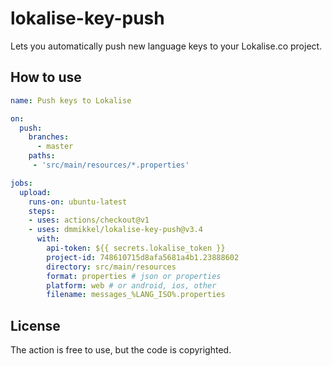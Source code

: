 # lokalise-key-push

Lets you automatically push new language keys to your Lokalise.co project.

## How to use
```yaml
name: Push keys to Lokalise

on:
  push:
    branches:
      - master
    paths:
     - 'src/main/resources/*.properties'

jobs:
  upload:
    runs-on: ubuntu-latest
    steps:
    - uses: actions/checkout@v1
    - uses: dmmikkel/lokalise-key-push@v3.4
      with:
        api-token: ${{ secrets.lokalise_token }}
        project-id: 748610715d8afa5681a4b1.23888602
        directory: src/main/resources
        format: properties # json or properties
        platform: web # or android, ios, other
        filename: messages_%LANG_ISO%.properties

```

## License

The action is free to use, but the code is copyrighted.
